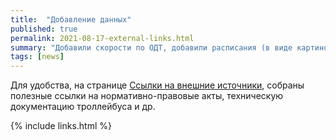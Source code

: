 ```yaml
---
title:  "Добавление данных"
published: true
permalink: 2021-08-17-external-links.html
summary: "Добавили скорости по ОДТ, добавили расписания (в виде картинок) и добавили внешние ссылки."
tags: [news]
---
```


Для удобства, на странице [Ссылки на внешние источники](/external_links.html), собраны полезные ссылки на нормативно-правовые акты, техническую документацию троллейбуса и др.


{% include links.html %}
